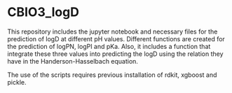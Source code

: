# CBIO3_logD
This repository includes the jupyter notebook and necessary files for the prediction of logD at different pH values. 
Different functions are created for the prediction of logPN, logPI and pKa. Also, it includes a function that integrate these three values into predicting the logD using the relation they have in the Handerson-Hasselbach equation. 

The use of the scripts requires previous installation of rdkit, xgboost and pickle. 
